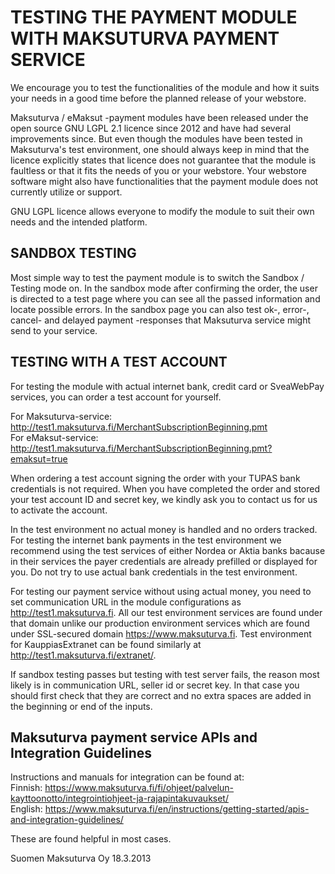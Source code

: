 TESTING THE PAYMENT MODULE WITH MAKSUTURVA PAYMENT SERVICE
==========================================================
We encourage you to test the functionalities of the module and how it suits your needs in a good time before the planned
release of your webstore.

Maksuturva / eMaksut -payment modules have been released under the open source GNU LGPL 2.1 licence since 2012 and have
had several improvements since. But even though the modules have been tested in Maksuturva's test environment, one
should always keep in mind that the licence explicitly states that licence does not guarantee that the module is
faultless or that it fits the needs of you or your webstore. Your webstore software might also have functionalities
that the payment module does not currently utilize or support.

GNU LGPL licence allows everyone to modify the module to suit their own needs and the intended platform.


SANDBOX TESTING
---------------
Most simple way to test the payment module is to switch the Sandbox / Testing mode on. In the sandbox mode after
confirming the order, the user is directed to a test page where you can see all the passed information and locate
possible errors. In the sandbox page you can also test ok-, error-, cancel- and delayed payment -responses that
Maksuturva service might send to your service.


TESTING WITH A TEST ACCOUNT
---------------------------
For testing the module with actual internet bank, credit card or SveaWebPay services, you can order a test account for
yourself.

For Maksuturva-service: http://test1.maksuturva.fi/MerchantSubscriptionBeginning.pmt  
For eMaksut-service: http://test1.maksuturva.fi/MerchantSubscriptionBeginning.pmt?emaksut=true

When ordering a test account signing the order with your TUPAS bank credentials is not required. When you have completed
the order and stored your test account ID and secret key, we kindly ask you to contact us for us to activate the
account.

In the test environment no actual money is handled and no orders tracked. For testing the internet bank payments in the
test environment we recommend using the test services of either Nordea or Aktia banks bacause in their services the
payer credentials are already prefilled or displayed for you. Do not try to use actual bank credentials in the test
environment.

For testing our payment service without using actual money, you need to set communication URL in the module
configurations as http://test1.maksuturva.fi. All our test environment services are found under that domain unlike our
production environment services which are found under SSL-secured domain https://www.maksuturva.fi. Test environment for
KauppiasExtranet can be found similarly at http://test1.maksuturva.fi/extranet/.


If sandbox testing passes but testing with test server fails, the reason most likely is in communication URL, seller id
or secret key. In that case you should first check that they are correct and no extra spaces are added in the beginning
or end of the inputs.


Maksuturva payment service APIs and Integration Guidelines
-------------------------------
Instructions and manuals for integration can be found at:  
Finnish: https://www.maksuturva.fi/fi/ohjeet/palvelun-kayttoonotto/integrointiohjeet-ja-rajapintakuvaukset/  
English: https://www.maksuturva.fi/en/instructions/getting-started/apis-and-integration-guidelines/

These are found helpful in most cases.

Suomen Maksuturva Oy
18.3.2013


